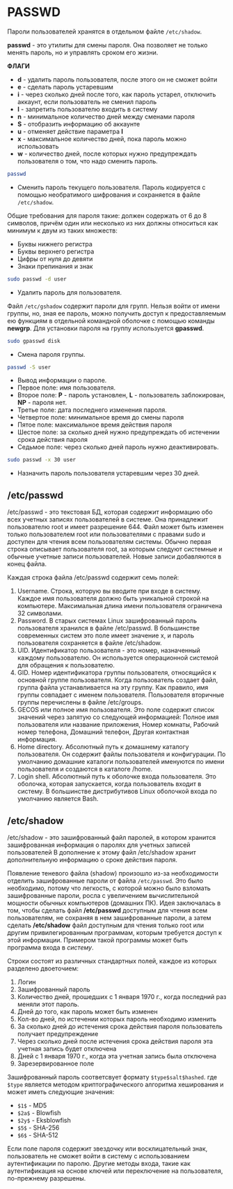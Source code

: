 # PASSWD


Пароли пользователей хранятся в отдельном файле `/etc/shadow`.

**passwd** - это утилиты для смены пароля. Она позволяет не только менять пароль, но и управлять сроком его жизни.

**ФЛАГИ**

- **d** - удалить пароль пользователя, после этого он не сможет войти
- **e** - сделать пароль устаревшим
- **i** - через сколько дней после того, как пароль устарел, отключить аккаунт, если пользователь не сменил пароль
- **l** - запретить пользователю входить в систему
- **n** - минимальное количество дней между сменами пароля
- **S** - отобразить информацию об аккаунте
- **u** - отменяет действие параметра **l**
- **x** - максимальное количество дней, пока пароль можно использовать
- **w** - количество дней, после которых нужно предупреждать пользователя о том, что надо сменить пароль.

```bash
passwd
```
- Сменить пароль текущего пользователя. Пароль кодируется с помощью необратимого шифрования и сохраняется в файле `/etc/shadow`.

Общие требования для пароля такие: должен содержать от 6 до 8 символов, причём один или несколько из них должны относиться как минимум к двум из таких множеств:

- Буквы нижнего регистра
- Буквы верхнего регистра
- Цифры от нуля до девяти
- Знаки препинания и знак

```bash
sudo passwd -d user
```
- Удалить пароль для пользователя.

Файл `/etc/gshadow` содержит пароли для групп. Нельзя войти от имени группы, но, зная ее пароль, можно получить доступ к предоставляемым ею функциям в отдельной командной оболочке с помощью команды **newgrp**. Для установки пароля на группу используется **gpasswd**.

```bash
sudo gpasswd disk
```
- Смена пароля группы.

```bash
passwd -S user
```
- Вывод информации о пароле.
- Первое поле: имя пользователя.
- Второе поле: **P** - пароль установлен, **L** - пользователь заблокирован, **NP** - пароля нет.
- Третье поле: дата последнего изменения пароля.
- Четвертое поле: минимальное время до смены пароля
- Пятое поле:  максимальное время действия пароля
- Шестое поле:  за сколько дней нужно предупреждать об истечении срока действия пароля
- Седьмое поле:  через сколько дней пароль нужно деактивировать.

```bash
sudo passwd -x 30 user
```
- Назначить пароль пользователя устаревшим через 30 дней.

## /etc/passwd

/etc/passwd - это текстовая БД, которая содержит информацию обо всех учетных записях пользователей в системе. Она принадлежит пользователю root и имеет разрешение 644. Файл может быть изменен только пользователем root или пользователями с правами sudo и доступен для чтения всем пользователям системы. Обычно первая строка описывает пользователя root, за которым следуют системные и обычные учетные записи пользователей. Новые записи добавляются в конец файла.

Каждая строка файла /etc/passwd содержит семь полей:

1. Username. Строка, которую вы вводите при входе в систему. Каждое имя пользователя должно быть уникальной строкой на компьютере. Максимальная длина имени пользователя ограничена 32 символами.
2. Password. В старых системах Linux зашифрованный пароль пользователя хранился в файле /etc/passwd. В большинстве современных систем это поле имеет значение x, и пароль пользователя сохраняется в файле /etc/shadow.
3. UID. Идентификатор пользователя - это номер, назначенный каждому пользователю. Он используется операционной системой для обращения к пользователю.
4. GID. Номер идентификатора группы пользователя, относящийся к основной группе пользователя. Когда пользователь создает файл, группа файла устанавливается на эту группу. Как правило, имя группы совпадает с именем пользователя. Пользователя вторичные группы перечислены в файле /etc/groups.
5. GECOS или полное имя пользователя. Это поле содержит список значений через запятую со следующей информацией: Полное имя пользователя или название приложения, Номер комнаты, Рабочий номер телефона, Домашний телефон, Другая контактная информация.
6. Home directory. Абсолютный путь к домашнему каталогу пользователя. Он содержит файлы пользователя и конфигурации. По умолчанию домашние каталоги пользователей именуются по имени пользователя и создаются в каталоге /home.
7. Login shell. Абсолютный путь к оболочке входа пользователя. Это оболочка, которая запускается, когда пользователь входит в систему. В большинстве дистрибутивов Linux оболочкой входа по умолчанию является Bash.

## /etc/shadow

/etc/shadow - это зашифрованный файл паролей, в котором хранится зашифрованная информация о паролях для учетных записей пользователей В дополнение к этому файл /etc/shadow хранит дополнительную информацию о сроке действия пароля.

Появление теневого файла (shadow) произошло из-за необходимости отделить зашифрованные пароли от файла `/etc/passwd`. Это было необходимо, потому что легкость, с которой можно было взломать зашифрованные пароли, росла с увеличением вычислительной мощности обычных компьютеров (домашних ПК). Идея заключалась в том, чтобы сделать файл **/etc/passwd** доступным для чтения всем пользователям, не сохраняя в нем зашифрованные пароли, а затем сделать **/etc/shadow** файл доступным для чтения только root или другим привилегированным программам, которым требуется доступ к этой информации. Примером такой программы может быть программа входа в _систему_.

Строки состоят из различных стандартных полей, каждое из которых разделено двоеточием:

1. Логин
2. Зашифрованный пароль
3. Количество дней, прошедших с 1 января 1970 г., когда последний раз меняли этот пароль.
4. Дней до того, как пароль может быть изменен
5. Кол-во дней, по истечении которых пароль необходимо изменить
6. За сколько дней до истечения срока действия пароля пользователь получает предупреждение
7. Через сколько дней после истечения срока действия пароля эта учетная запись будет отключена
8. Дней с 1 января 1970 г., когда эта учетная запись была отключена
9. Зарезервированное поле


Зашифрованный пароль соответсвует формату `$type$salt$hashed`. где `$type` является методом криптографического алгоритма хеширования и может иметь следующие значения:

- `$1$` - MD5
- `$2a$` - Blowfish
- `$2y$` - Eksblowfish
- `$5$` - SHA-256
- `$6$` - SHA-512

Если поле пароля содержит звездочку или восклицательный знак, пользователь не сможет войти в систему с использованием аутентификации по паролю. Другие методы входа, такие как аутентификация на основе ключей или переключение на пользователя, по-прежнему разрешены.
